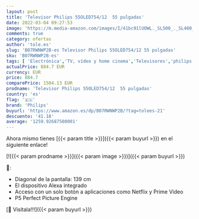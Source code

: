 ```yaml
---
layout: post
title: 'Televisor Philips 55OLED754/12  55 pulgadas'
date: 2022-03-04 09:27:53
image: 'https://m.media-amazon.com/images/I/41bc91lUOWL._SL500_._SL400_.jpg'
comments: true
category: ofertas
author: 'tole.es'
slug: 'B07RWNWP2B-es Televisor Philips 55OLED754/12 55 pulgadas'
sku: 'B07RWNWP2B-es'
tags: [ 'Electrónica','TV, vídeo y home cinema','Televisores','philips','televisor', ]
actualPrice: 884.7 EUR
currency: EUR
price: 884.7
comparePrice: 1504.13 EUR
prodname: 'Televisor Philips 55OLED754/12  55 pulgadas'
country: 'es'
flag: '🇪🇸'
brand: 'Philips'
buyurl: 'https://www.amazon.es/dp/B07RWNWP2B/?tag=tolees-21'
descuento: '41.18'
average: '1259.92687500001'
---
```


Ahora mismo tienes [{{< param title >}}]({{< param buyurl >}}) en el siguiente enlace!

[![{{< param prodname >}}]({{< param image >}})]({{< param buyurl >}})

🔎:

- Diagonal de la pantalla: 139 cm
- El dispositivo Alexa integrado
- Acceso con un solo botón a aplicaciones como Netflix y Prime Video
- P5 Perfect Picture Engine

[🛒 Visítala!!!]({{< param buyurl >}})
